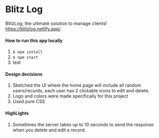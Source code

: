 # Blitz Log

BlitzLog; the ultimate solution to manage clients!  
https://blitzlog.netlify.app/

#### How to run this app locally 

1. `$ npm install`  
2. `$ npm start` 
3. test 



#### Design decisions

1. Sketched the UI where the home page will include all random users/records, each user has 2 clickable icons to edit and delete.
2. Logo and colors were made specifically for this project
3. Used pure CSS 


#### HighLights 

1. Sometimes the server takes up to 10 seconds to send the response when you delete and edit a record.



